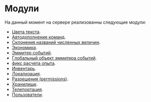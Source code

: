 <!-- TITLE: Модули -->
<!-- SUBTITLE: Общая информация о модулях -->

# Модули
На данный момент на сервере реализованны следующие модули:

- [Цвета текста](модули/цвета_текста).
- [Автодополнение команд](модули/автодополнение_команд).
- [Склонения названий численных величин](модули/склонения).
- [Экономика](модули/экономика).
- [Эммитер событий](модули/эммитер_событий).
- [Глобальный объект эммитера событий](модули/глобальный_объект_эммитера_событий).
- [фикс расчета опыта](модули/фикс_расчета_опыта).
- [Инвентарь](модули/инвентарь).
- [Локализация](модули/локализация).
- [Разрешения (permissions)](модули/разрешения).
- [Хранилище](модули/хранилище).
- [Телепортация](модули/телепортация).
- [Пользователи](модули/пользователи).
